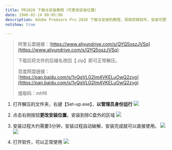 ```yaml
---
title: PR2020 下载与安装教程（可更改安装位置）
date: 1946-02-14 00:05:00
description: Adobe Premiere Pro 2020 下载与安装的教程，视频剪辑软件，安装可更改位置。资源仅供学习参考！
notshow: true

---
```


>阿里云盘链接：[https://www.aliyundrive.com/s/QYQ5oszJVSq](https://www.aliyundrive.com/s/QYQ5oszJVSq)
>
>下载后将文件的后缀名改回【.zip】即可正常解压。
>
>百度网盘链接：[https://pan.baidu.com/s/1vQgVLG2Im4VKELuOwQ2zyg](https://pan.baidu.com/s/1vQgVLG2Im4VKELuOwQ2zyg)
>
>提取码：mhf6

1. 打开解压的文件夹，右键【Set-up.exe】，**以管理员身份运行**
![](https://img-blog.csdnimg.cn/d56b37d2b81d49658e27bde82cd48a95.png?x-oss-process=image/watermark,type_ZHJvaWRzYW5zZmFsbGJhY2s,shadow_50,text_Q1NETiBASGFsZl9B,size_20,color_FFFFFF,t_70,g_se,x_16#pic_center)

2. 点击右侧按钮**更改安装位置**，安装到除C盘外的区域
![](https://img-blog.csdnimg.cn/e3b6aeebe2ee428ba44c81c399dbd7be.png?x-oss-process=image/watermark,type_ZHJvaWRzYW5zZmFsbGJhY2s,shadow_50,text_Q1NETiBASGFsZl9B,size_20,color_FFFFFF,t_70,g_se,x_16#pic_center)

3. 安装过程大约需要3分钟，安装过程自动破解，安装完成就可以直接使用。
![](https://img-blog.csdnimg.cn/85addce7cc444e3badfd77876bf66d4f.png?x-oss-process=image/watermark,type_ZHJvaWRzYW5zZmFsbGJhY2s,shadow_50,text_Q1NETiBASGFsZl9B,size_20,color_FFFFFF,t_70,g_se,x_16#pic_center)
![](https://img-blog.csdnimg.cn/6185fc407a9c42368b3be1ca2c4471aa.png?x-oss-process=image/watermark,type_ZHJvaWRzYW5zZmFsbGJhY2s,shadow_50,text_Q1NETiBASGFsZl9B,size_20,color_FFFFFF,t_70,g_se,x_16#pic_center)

4. 打开软件，可以正常使用
![](https://img-blog.csdnimg.cn/70801109fd2a4e31bc8b493a02e6147d.png?x-oss-process=image/watermark,type_ZHJvaWRzYW5zZmFsbGJhY2s,shadow_50,text_Q1NETiBASGFsZl9B,size_20,color_FFFFFF,t_70,g_se,x_16#pic_center)



